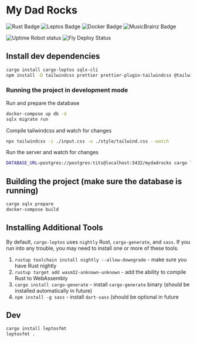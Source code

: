 # My Dad Rocks

![Rust Badge](https://img.shields.io/badge/Rust-000?logo=rust&logoColor=fff&style=flat-square)
![Leptos Badge](https://img.shields.io/badge/Leptos-EF3939?logo=leptos&logoColor=fff&style=flat-square)
![Docker Badge](https://img.shields.io/badge/Docker-2496ED?logo=docker&logoColor=fff&style=flat-square)
![MusicBrainz Badge](https://img.shields.io/badge/MusicBrainz-BA478F?logo=musicbrainz&logoColor=fff&style=flat-square)

![Uptime Robot status](https://img.shields.io/uptimerobot/status/m797024372-4824c8c575c02becefa8029f)
![Fly Deploy Status](https://github.com/timvancann/my-dad-rocks/actions/workflows/fly.yml/badge.svg)

## Install dev dependencies

```bash
cargo install cargo-leptos sqlx-cli
npm install -D tailwindcss prettier prettier-plugin-tailwindcss @tailwindcss/typography daisyui@latest
```

### Running the project in development mode

Run and prepare the database

```bash
docker-compose up db -d
sqlx migrate run
```

Compile tailwindcss and watch for changes

```bash
npx tailwindcss -i ./input.css -o ./style/tailwind.css --watch
```

Run the server and watch for changes

```bash
DATABASE_URL=postgres://postgres:tits@localhost:5432/mydadrocks cargo leptos watch
```

## Building the project (make sure the database is running)

```bash
cargo sqlx prepare
docker-compose build
```

## Installing Additional Tools

By default, `cargo-leptos` uses `nightly` Rust, `cargo-generate`, and `sass`. If you run into any trouble, you may need
to install one or more of these tools.

1. `rustup toolchain install nightly --allow-downgrade` - make sure you have Rust nightly
2. `rustup target add wasm32-unknown-unknown` - add the ability to compile Rust to WebAssembly
3. `cargo install cargo-generate` - install `cargo-generate` binary (should be installed automatically in future)
4. `npm install -g sass` - install `dart-sass` (should be optional in future

## Dev

```bash
cargo install leptosfmt
leptosfmt .
```